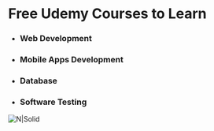 # Free Udemy Courses to Learn
- ### Web Development
- ### Mobile Apps Development
- ### Database
- ### Software Testing

![N|Solid](https://public.boxcloud.com/api/2.0/internal_files/240385696674/versions/253588580514/representations/png_paged_2048x2048/content/1.png?access_token=1!pxchlVmacl_TB8_OmwPNYm8OXhwvq7Oom4aEjdY2s0MgCeYR0aJtbaUnSijRZPxDR21nGmfKNXryIvbnepcQbZlp0J37h23H3RLKNjRtDSqzfksiEUnU9zmOs-TkGmf4yUfY2nDnnwdDlJhyVO_r1zNQ5YyuTEorGIu4tnWgjLsw0tKGz-gyCBrBV8Gq5fGCfcdR_Kifk4xJKfJMkHRpZIs4knQ7N-a-OooGetBKhiCwUrD9PxFd4MGVGWsn4LWypDdSgpOLhcxugYOtle1lSeQbvRO2h425_7POl176Jmx1hbv-uin3_HWm9hk-82Jgvd7UzypslGOc9ZAi5omYHGTzyjbeWOV0HCRefMbMrCaIACIX5tte6WH1Aho3tB-RiT_2tWqZ75vLrVpq&shared_link=https%3A%2F%2Fudemy.app.box.com%2Fv%2FBrandKit&box_client_name=box-content-preview&box_client_version=1.16.0)


